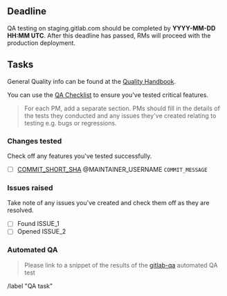 <!--
# Read me first!

An RM will create this issue once a staging deploy is completed,
please use the "RC1 QA Task" template if the deployed version was the first release candidate of
a new major version.

An RM should create the ["Changes tested" task list](#changes-tested) to mention the maintainers responsible for each commit since the last release so they can delegate testing.

You can use the following oneliner to get started, but you will need to mention the maintainers manually until there is a tool for this. ```git log PREVIOUS_TAG-ee..LATEST_TAG-ee --pretty=format:"- [ ] [%h](https://gitlab.com/gitlab-org/gitlab-ee/commit/%h) @%aN \`%s\`"```

The [deadline](#deadline) should be set to **12** hours after the completion of the deploy.

`RELEASE_VERSION` can be an RC as well. eg. `10.4.0.rc1`, `10.4.0`, `10.4.1`.

Set the issue title to: `YYYY-MM-DD: RELEASE_VERSION QA task`

**Set the issue as confidential if this is a security release**
-->

## Deadline

QA testing on staging.gitlab.com should be completed by **YYYY-MM-DD HH:MM UTC**.
After this deadline has passed, RMs will proceed with the production deployment.

## Tasks

General Quality info can be found at the [Quality Handbook](https://about.gitlab.com/handbook/quality/).

You can use the [QA Checklist](https://gitlab.com/gitlab-org/release/docs/blob/master/general/qa-checklist.md)
to ensure you've tested critical features.

> For each PM, add a separate section. PMs should fill in the details of the
tests they conducted and any issues they've created relating to testing e.g. bugs or regressions.

### Changes tested

Check off any features you've tested successfully.

- [ ] [COMMIT_SHORT_SHA](LINK_TO_COMMIT) @MAINTAINER_USERNAME `COMMIT_MESSAGE`

### Issues raised

Take note of any issues you've created and check them off as they are resolved.

- [ ] Found ISSUE_1
- [ ] Opened ISSUE_2

### Automated QA

> Please link to a snippet of the results of the [gitlab-qa](https://gitlab.com/gitlab-org/gitlab-qa) automated QA test

/label "QA task"
